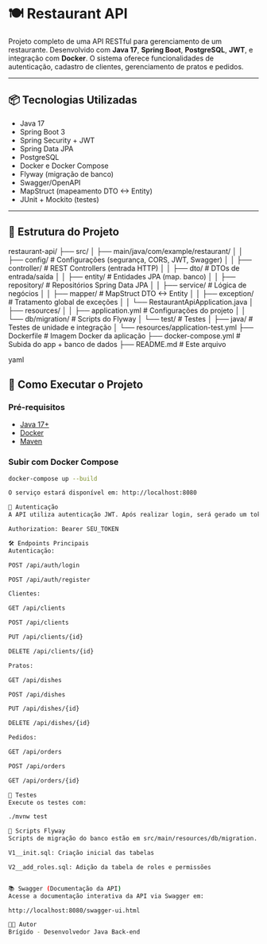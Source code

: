 # 🍽️ Restaurant API

Projeto completo de uma API RESTful para gerenciamento de um restaurante. Desenvolvido com **Java 17**, **Spring Boot**, **PostgreSQL**, **JWT**, e integração com **Docker**. O sistema oferece funcionalidades de autenticação, cadastro de clientes, gerenciamento de pratos e pedidos.

---

## 📦 Tecnologias Utilizadas

- Java 17
- Spring Boot 3
- Spring Security + JWT
- Spring Data JPA
- PostgreSQL
- Docker e Docker Compose
- Flyway (migração de banco)
- Swagger/OpenAPI
- MapStruct (mapeamento DTO <-> Entity)
- JUnit + Mockito (testes)

---

## 📁 Estrutura do Projeto

restaurant-api/
├── src/
│ ├── main/java/com/example/restaurant/
│ │ ├── config/ # Configurações (segurança, CORS, JWT, Swagger)
│ │ ├── controller/ # REST Controllers (entrada HTTP)
│ │ ├── dto/ # DTOs de entrada/saída
│ │ ├── entity/ # Entidades JPA (map. banco)
│ │ ├── repository/ # Repositórios Spring Data JPA
│ │ ├── service/ # Lógica de negócios
│ │ ├── mapper/ # MapStruct DTO <-> Entity
│ │ ├── exception/ # Tratamento global de exceções
│ │ └── RestaurantApiApplication.java
│ ├── resources/
│ │ ├── application.yml # Configurações do projeto
│ │ └── db/migration/ # Scripts do Flyway
│ └── test/ # Testes
│ ├── java/ # Testes de unidade e integração
│ └── resources/application-test.yml
├── Dockerfile # Imagem Docker da aplicação
├── docker-compose.yml # Subida do app + banco de dados
├── README.md # Este arquivo


yaml

## 🚀 Como Executar o Projeto

### Pré-requisitos

- [Java 17+](https://adoptium.net/)
- [Docker](https://www.docker.com/)
- [Maven](https://maven.apache.org/)

### Subir com Docker Compose

```bash
docker-compose up --build

O serviço estará disponível em: http://localhost:8080

🔑 Autenticação
A API utiliza autenticação JWT. Após realizar login, será gerado um token que deve ser enviado no header Authorization em todas as requisições protegidas:

Authorization: Bearer SEU_TOKEN

🛠️ Endpoints Principais
Autenticação:

POST /api/auth/login

POST /api/auth/register

Clientes:

GET /api/clients

POST /api/clients

PUT /api/clients/{id}

DELETE /api/clients/{id}

Pratos:

GET /api/dishes

POST /api/dishes

PUT /api/dishes/{id}

DELETE /api/dishes/{id}

Pedidos:

GET /api/orders

POST /api/orders

GET /api/orders/{id}

🧪 Testes
Execute os testes com:

./mvnw test

📄 Scripts Flyway
Scripts de migração do banco estão em src/main/resources/db/migration. Exemplo:

V1__init.sql: Criação inicial das tabelas

V2__add_roles.sql: Adição da tabela de roles e permissões


📚 Swagger (Documentação da API)
Acesse a documentação interativa da API via Swagger em:

http://localhost:8080/swagger-ui.html

👨‍💻 Autor
Brígido - Desenvolvedor Java Back-end

